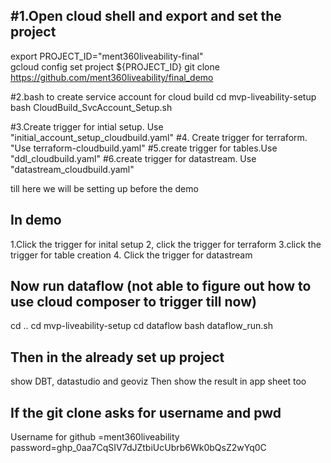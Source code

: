 #1.Open cloud shell  and export and set the project
--------------------------------------------------

export PROJECT_ID="ment360liveability-final"   
gcloud config set project ${PROJECT_ID}
git clone https://github.com/ment360liveability/final_demo


#2.bash to create service account for cloud build
cd mvp-liveability-setup
bash CloudBuild_SvcAccount_Setup.sh

#3.Create trigger for intial setup. Use "initial_account_setup_cloudbuild.yaml"
#4. Create trigger for terraform. "Use terraform-cloudbuild.yaml"
#5.create trigger for tables.Use "ddl_cloudbuild.yaml"
#6.create trigger for datastream. Use "datastream_cloudbuild.yaml"

till here we will be setting up before the demo

In demo
----------
1.Click the trigger for inital setup
2, click the trigger for terraform
3.click the trigger for table creation
4. Click the trigger for datastream


Now run dataflow (not able to figure out how to use cloud composer to trigger till now)
--------------------
cd ..
cd mvp-liveability-setup
cd dataflow
bash dataflow_run.sh

Then in the already set up project
--------------------
show DBT, datastudio and geoviz
Then show the result in app sheet too


If the git clone asks for username and pwd
-----------------------------------------
Username for github =ment360liveability
password=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




